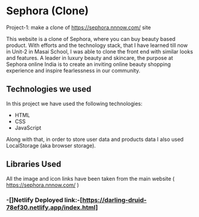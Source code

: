 # Sephora (Clone)

Project-1: make a clone of https://sephora.nnnow.com/ site

This website is a clone of Sephora, where you can buy beauty based product. With efforts and the technology stack, that I have learned till now in Unit-2 in Masai School, I was able to clone the front end with similar looks and features. A leader in luxury beauty and skincare, the purpose at Sephora online India is to create an inviting online beauty shopping experience and inspire fearlessness in our community.

## Technologies we used

In this project we have used the following technologies:

- HTML
- CSS
- JavaScript

Along with that, in order to store user data and products data I also used LocalStorage (aka browser storage).

## Libraries Used

All the image and icon links have been taken from the main website ( https://sephora.nnnow.com/ )

### -[]Netlify Deployed link:-[https://darling-druid-78ef30.netlify.app/index.html]
